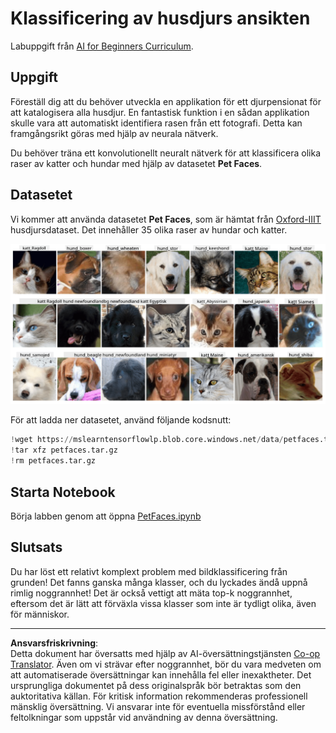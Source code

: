 <!--
CO_OP_TRANSLATOR_METADATA:
{
  "original_hash": "f3d2cee9cb3c52160419e560c57a690e",
  "translation_date": "2025-08-28T15:14:10+00:00",
  "source_file": "lessons/4-ComputerVision/07-ConvNets/lab/README.md",
  "language_code": "sv"
}
-->
# Klassificering av husdjurs ansikten

Labuppgift från [AI for Beginners Curriculum](https://github.com/microsoft/ai-for-beginners).

## Uppgift

Föreställ dig att du behöver utveckla en applikation för ett djurpensionat för att katalogisera alla husdjur. En fantastisk funktion i en sådan applikation skulle vara att automatiskt identifiera rasen från ett fotografi. Detta kan framgångsrikt göras med hjälp av neurala nätverk.

Du behöver träna ett konvolutionellt neuralt nätverk för att klassificera olika raser av katter och hundar med hjälp av datasetet **Pet Faces**.

## Datasetet

Vi kommer att använda datasetet **Pet Faces**, som är hämtat från [Oxford-IIIT](https://www.robots.ox.ac.uk/~vgg/data/pets/) husdjursdataset. Det innehåller 35 olika raser av hundar och katter.

![Datasetet vi kommer att arbeta med](../../../../../../translated_images/data.50b2a9d5484bdbf0f52f5765b381cec9efe2bd296a98f007f90bedb6ac67f2a8.sv.png)

För att ladda ner datasetet, använd följande kodsnutt:

```python
!wget https://mslearntensorflowlp.blob.core.windows.net/data/petfaces.tar.gz
!tar xfz petfaces.tar.gz
!rm petfaces.tar.gz
```

## Starta Notebook

Börja labben genom att öppna [PetFaces.ipynb](PetFaces.ipynb)

## Slutsats

Du har löst ett relativt komplext problem med bildklassificering från grunden! Det fanns ganska många klasser, och du lyckades ändå uppnå rimlig noggrannhet! Det är också vettigt att mäta top-k noggrannhet, eftersom det är lätt att förväxla vissa klasser som inte är tydligt olika, även för människor.

---

**Ansvarsfriskrivning**:  
Detta dokument har översatts med hjälp av AI-översättningstjänsten [Co-op Translator](https://github.com/Azure/co-op-translator). Även om vi strävar efter noggrannhet, bör du vara medveten om att automatiserade översättningar kan innehålla fel eller inexaktheter. Det ursprungliga dokumentet på dess originalspråk bör betraktas som den auktoritativa källan. För kritisk information rekommenderas professionell mänsklig översättning. Vi ansvarar inte för eventuella missförstånd eller feltolkningar som uppstår vid användning av denna översättning.